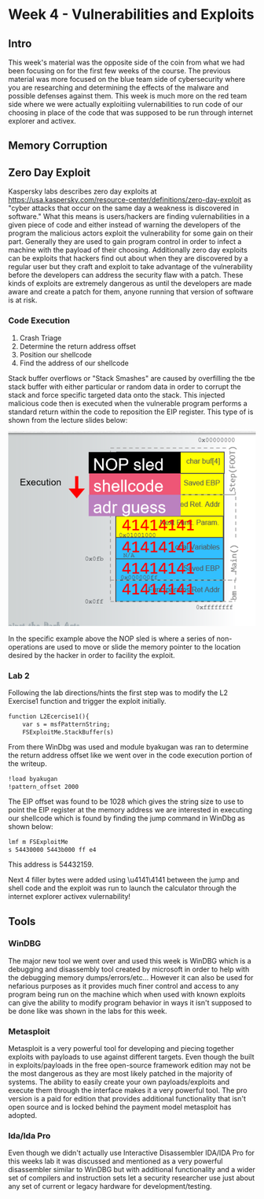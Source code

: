 # Week 4 - Vulnerabilities and Exploits

## Intro

This week's material was the opposite side of the coin from what we had been focusing on for the first few weeks of the course.  The previous material was more focused on the blue team side of cybersecurity where you are researching and determining the effects of the malware and possible defenses against them.  This week is much more on the red team side where we were actually exploitiing vulernabilities to run code of our choosing in place of the code that was supposed to be run through internet explorer and activex.

## Memory Corruption

## Zero Day Exploit

Kaspersky labs describes zero day exploits at https://usa.kaspersky.com/resource-center/definitions/zero-day-exploit as "cyber attacks that occur on the same day a weakness is discovered in software." What this means is users/hackers are finding vulernabilities in a given piece of code and either instead of warning the developers of the program the malicious actors exploit the vulnerability for some gain on their part.  Generally they are used to gain program control in order to infect a machine with the payload of their choosing. Additionally zero day exploits can be exploits that hackers find out about when they are discovered by a regular user but they craft and exploit to take advantage of the vulnerability before the developers can address the security flaw with a patch.  These kinds of exploits are extremely dangerous as until the developers are made aware and create a patch for them, anyone running that version of software is at risk.

### Code Execution

1. Crash Triage
2. Determine the return address offset
3. Position our shellcode
4. Find the address of our shellcode

Stack buffer overflows or "Stack Smashes" are caused by overfilling the tbe stack buffer with either particular or random data in order to corrupt the stack and force specific targeted data onto the stack.  This injected malicious code then is executed when the vulnerable program performs a standard return within the code to reposition the EIP register.  This type of is shown from the lecture slides below:

<img src="Overflow.PNG" alt="Overflow" class="inline"/>

In the specific example above the NOP sled is where a series of non-operations are used to move or slide the memory pointer to the location desired by the hacker in order to facility the exploit.

### 


### Lab 2

Following the lab directions/hints the first step was to modify the L2 Exercise1  function and trigger the exploit initially.

```
function L2Ecercise1(){
    var s = msfPatternString;
    FSExploitMe.StackBuffer(s)
```

From there WinDbg was used and module byakugan was ran to determine the return address offset like we went over in the code execution portion of the writeup.

```
!load byakugan
!pattern_offset 2000
```

The EIP offset was found to be 1028 which gives the string size to use to point the EIP register at the memory address we are interested in executing our shellcode which is found by finding the jump command in WinDbg as shown below:

```
lmf m FSExploitMe
s 54430000 5443b000 ff e4
```

This address is 54432159.

Next 4 filler bytes were added using \u4141\4141 between the jump and shell code and the exploit was run to launch the calculator through the internet explorer activex vulernability!

## Tools

### WinDBG

The major new tool we went over and used this week is WinDBG which is a debugging and disassembly tool created by microsoft in order to help with the debugging memory dumps/errors/etc... However it can also be used for nefarious purposes as it provides much finer control and access to any program being run on the machine which when used with known exploits can give the ability to modify program behavior in ways it isn't supposed to be done like was shown in the labs for this week.


### Metasploit

Metasploit is a very powerful tool for developing and piecing together exploits with payloads to use against different targets.  Even though the built in exploits/payloads in the free open-source framework edition may not be the most dangerous as they are most likely patched in the majority of systems.  The ability to easily create your own payloads/exploits and execute them through the interface makes it a very powerful tool. The pro version is a paid for edition that provides additional functionality that isn't open source and is locked behind the payment model metasploit has adopted.

### Ida/Ida Pro

Even though we didn't actually use Interactive Disassembler IDA/IDA Pro for this weeks lab it was discussed and mentioned as a very powerful disassembler similar to WinDBG but with additional functionality and a wider set of compilers and instruction sets let a security researcher use just about any set of current or legacy hardware for development/testing.
